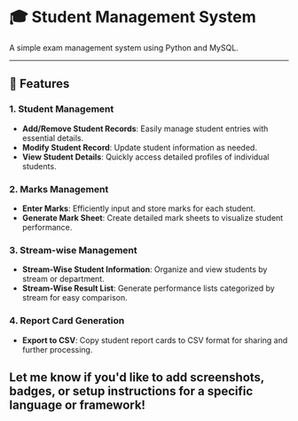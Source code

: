 # 🎓 Student Management System

A simple exam management system using Python and MySQL.

---

## 📘 Features

### 1. Student Management
- **Add/Remove Student Records**: Easily manage student entries with essential details.
- **Modify Student Record**: Update student information as needed.
- **View Student Details**: Quickly access detailed profiles of individual students.

### 2. Marks Management
- **Enter Marks**: Efficiently input and store marks for each student.
- **Generate Mark Sheet**: Create detailed mark sheets to visualize student performance.

### 3. Stream-wise Management
- **Stream-Wise Student Information**: Organize and view students by stream or department.
- **Stream-Wise Result List**: Generate performance lists categorized by stream for easy comparison.

### 4. Report Card Generation
- **Export to CSV**: Copy student report cards to CSV format for sharing and further processing.

Let me know if you'd like to add screenshots, badges, or setup instructions for a specific language or framework!
---

